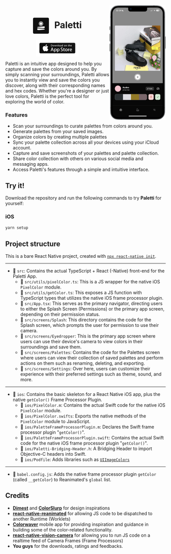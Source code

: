 <div>
  <img align="right" width="35%" src="./src/assets/images/screenshot.png">
</div>

<div align="center">
    <h1><img align="center" src="./src/assets/images/icon.png" style="border-radius: 4px; height: 50px; margin-right: 10px;" /> Paletti</h1>

<a align="center" href="https://apps.apple.com/"><img align="center" src="./src/assets/images/apple_store.svg" height="52" /></a>

</div>

Paletti is an intuitive app designed to help you capture and save the colors around you. By simply scanning your surroundings, Paletti allows you to instantly view and save the colors you discover, along with their corresponding names and hex codes. Whether you're a designer or just love colors, Paletti is the perfect tool for exploring the world of color.

### Features

- Scan your surroundings to curate palettes from colors around you.
- Generate palettes from your saved images.
- Organize colors by creating multiple palettes
- Sync your palette collection across all your devices using your iCloud account.
- Capture and save screenshots of your palettes and palette collection.
- Share color collection with others on various social media and messaging apps.
- Access Paletti's features through a simple and intuitive interface.

## Try it!

Download the repository and run the following commands to try **Paletti** for yourself:

### iOS

```sh
yarn setup
```

## Project structure

This is a bare React Native project, created with [`npx react-native init`](https://reactnative.dev/docs/environment-setup#creating-a-new-application).

---

- 📁 `src`: Contains the actual TypeScript + React (-Native) front-end for the Paletti App.
  - 📄 `src/utils/pixelColor.ts`: This is a JS wrapper for the native iOS `PixelColor` module.
  - 📄 `src/utils/getColor.ts`: This exposes a JS function with TypeScript types that utilizes the native iOS frame processor plugin.
  - 📄 `src/App.tsx`: This serves as the primary navigator, directing users to either the Splash Screen (Permissions) or the primary app screen, depending on their permission status.
  - 📁 `src/screens/Splash`: This directory contains the code for the Splash screen, which prompts the user for permission to use their camera.
  - 📁 `src/screens/Eyedropper`: This is the primary app screen where users can use their device's camera to view colors in their surroundings and save them.
  - 📁 `src/screens/Palettes`: Contains the code for the Palettes screen where users can view their collection of saved palettes and perform actions on them such as renaming, deleting, and exporting.
  - 📁 `src/screens/Settings`: Over here, users can customize their experience with their preferred settings such as theme, sound, and more.

---

- 📁 `ios`: Contains the basic skeleton for a React Native iOS app, plus the native `getColor()` Frame Processor Plugin.
  - 📄 `ios/PixelColor.m`: Contains the actual Swift code for the native iOS `PixelColor` module.
  - 📄 `ios/PixelColor.swifts`: Exports the native methods of the `PixelColor` module to JavaScript.
  - 📄 `ios/PaletteFrameProcessorPlugin.m`: Declares the Swift frame processor plugin "`getColor()`".
  - 📄 `ios/PaletteFrameProcessorPlugin.swift`: Contains the actual Swift code for the native iOS frame processor plugin "`getColor()`".
  - 📄 `ios/Paletti-Bridging-Header.h`: A Bridging Header to import Objective-C headers into Swift.
  - 📄 `ios/Podfile`: Adds libraries such as [`UIImageColors`](https://github.com/jathu/UIImageColors)

---

- 📄 `babel.config.js`: Adds the native frame processor plugin `getColor` (called `__getColor`) to Reanimated's `global` list.

## Credits

- [**Dimest**](https://dribbble.com/Dimest) and [**ColorSlurp**](https://colorslurp.com) for design inspirations
- [**react-native-reanimated**](https://github.com/software-mansion/react-native-reanimated) for allowing JS code to be dispatched to another Runtime (Worklets)
- [**Colorwaver**](https://github.com/mrousavy/Colorwaver) mobile app for providing inspiration and guidance in building some of the color-related functionality.
- [**react-native-vision-camera**](https://github.com/mrousavy/react-native-vision-camera) for allowing you to run JS code on a realtime feed of Camera Frames (Frame Processors)
- **You guys** for the downloads, ratings and feedbacks.
